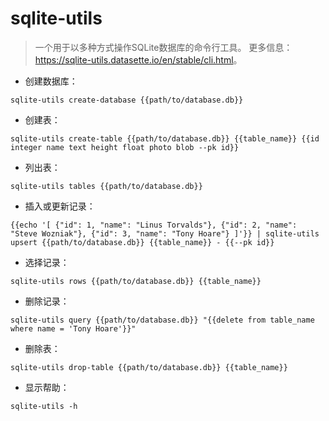 # sqlite-utils

> 一个用于以多种方式操作SQLite数据库的命令行工具。
> 更多信息：<https://sqlite-utils.datasette.io/en/stable/cli.html>。

- 创建数据库：

`sqlite-utils create-database {{path/to/database.db}}`

- 创建表：

`sqlite-utils create-table {{path/to/database.db}} {{table_name}} {{id integer name text height float photo blob --pk id}}`

- 列出表：

`sqlite-utils tables {{path/to/database.db}}`

- 插入或更新记录：

`{{echo '[ {"id": 1, "name": "Linus Torvalds"}, {"id": 2, "name": "Steve Wozniak"}, {"id": 3, "name": "Tony Hoare"} ]'}} | sqlite-utils upsert {{path/to/database.db}} {{table_name}} - {{--pk id}}`

- 选择记录：

`sqlite-utils rows {{path/to/database.db}} {{table_name}}`

- 删除记录：

`sqlite-utils query {{path/to/database.db}} "{{delete from table_name where name = 'Tony Hoare'}}"`

- 删除表：

`sqlite-utils drop-table {{path/to/database.db}} {{table_name}}`

- 显示帮助：

`sqlite-utils -h`